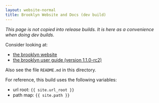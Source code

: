 ```yaml
---
layout: website-normal
title: Brooklyn Website and Docs (dev build)
---
```


<i>This page is not copied into release builds. It is here as a convenience when doing dev builds.</i>

Consider looking at:

* [the brooklyn website](/website/)
* [the brooklyn user guide (version 1.1.0-rc2)](guide/) <span> <!-- BROOKLYN_VERSION --> </span>

Also see the file <code>README.md</code> in this directory.

For reference, this build uses the following variables:

* url root:  `{{ site.url_root }}`
* path map: `{{ site.path }}`
